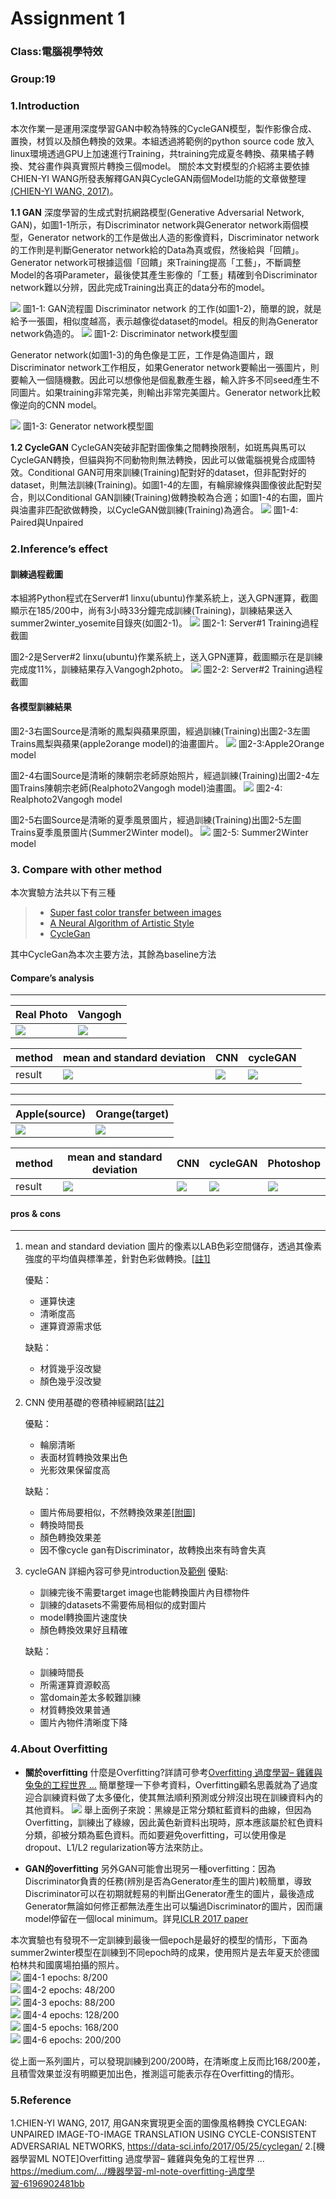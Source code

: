 # Assignment 1

### Class:電腦視學特效
### Group:19


 ### 1.Introduction 
本次作業一是運用深度學習GAN中較為特殊的CycleGAN模型，製作影像合成、置換，材質以及顏色轉換的效果。本組透過將範例的python source code 放入linux環境透過GPU上加速進行Training，共training完成夏冬轉換、蘋果橘子轉換、梵谷畫作與真實照片轉換三個model。
關於本文對模型的介紹將主要依據CHIEN-YI WANG所發表解釋GAN與CycleGAN兩個Model功能的文章做整理[(CHIEN-YI WANG, 2017)](https://data-sci.info/2017/05/25/cyclegan/)。

 **1.1 GAN**
 深度學習的生成式對抗網路模型(Generative Adversarial Network, GAN)，如圖1-1所示，有Discriminator network與Generator network兩個模型，Generator network的工作是做出人造的影像資料，Discriminator network的工作則是判斷Generator network給的Data為真或假，然後給與「回饋」。Generator network可根據這個「回饋」來Training提高「工藝」，不斷調整Model的各項Parameter，最後使其產生影像的「工藝」精確到令Discriminator network難以分辨，因此完成Training出真正的data分布的model。

![](https://i.imgur.com/XWqCpfz.png)
圖1-1: GAN流程圖
Discriminator network 的工作(如圖1-2)，簡單的說，就是給予一張圖，相似度越高，表示越像從dataset的model。相反的則為Generator network偽造的。
 ![](https://i.imgur.com/NeapVM6.png)
圖1-2: Discriminator network模型圖

Generator network(如圖1-3)的角色像是工匠，工作是偽造圖片，跟Discriminator network工作相反，如果Generator network要輸出一張圖片，則要輸入一個隨機數。因此可以想像他是個亂數產生器，輸入許多不同seed產生不同圖片。如果training非常完美，則輸出非常完美圖片。Generator network比較像逆向的CNN model。

![](https://i.imgur.com/e59VMeM.png)
圖1-3: Generator network模型圖

**1.2 CycleGAN**
CycleGAN突破非配對圖像集之間轉換限制，如斑馬與馬可以CycleGAN轉換，但貓與狗不同動物則無法轉換，因此可以做電腦視覺合成圖特效。Conditional GAN可用來訓練(Training)配對好的dataset，但非配對好的dataset，則無法訓練(Training)。如圖1-4的左圖，有輪廓線條與圖像彼此配對契合，則以Conditional GAN訓練(Training)做轉換較為合適；如圖1-4的右圖，圖片與油畫非匹配欲做轉換，以CycleGAN做訓練(Training)為適合。
![](https://i.imgur.com/aSHZiIY.png)
圖1-4: Paired與Unpaired








### 2.Inference’s effect
#### 訓練過程截圖
 本組將Python程式在Server#1 linxu(ubuntu)作業系統上，送入GPN運算，截圖顯示在185/200中，尚有3小時33分鐘完成訓練(Training)，訓練結果送入summer2winter_yosemite目錄夾(如圖2-1)。
 ![](https://i.imgur.com/AIKqCY9.png)
圖2-1: Server#1 Training過程截圖


圖2-2是Server#2 linxu(ubuntu)作業系統上，送入GPN運算，截圖顯示在是訓練完成度11%，訓練結果存入Vangogh2photo。
 ![](https://i.imgur.com/Sjhtc8n.png)
圖2-2: Server#2 Training過程截圖

#### 各模型訓練結果
圖2-3右圖Source是清晰的鳳梨與蘋果原圖，經過訓練(Training)出圖2-3左圖Trains鳳梨與蘋果(apple2orange model)的油畫圖片。
![](https://i.imgur.com/xmJb9KW.png)
 圖2-3:Apple2Orange model

圖2-4右圖Source是清晰的陳朝宗老師原始照片，經過訓練(Training)出圖2-4左圖Trains陳朝宗老師(Realphoto2Vangogh model)油畫圖。
![](https://i.imgur.com/Gwmt9NU.png)
 圖2-4: Realphoto2Vangogh model
 
圖2-5右圖Source是清晰的夏季風景圖片，經過訓練(Training)出圖2-5左圖Trains夏季風景圖片(Summer2Winter model)。 
![](https://i.imgur.com/2sRWQhC.png)
 圖2-5: Summer2Winter model

### 3. Compare with other method

本次實驗方法共以下有三種
> - [Super fast color transfer between images](https://github.com/jrosebr1/color_transfer)
> - [A Neural Algorithm of Artistic Style](https://arxiv.org/pdf/1508.06576v2.pdf)
> - [CycleGan](https://arxiv.org/abs/1703.10593)
> 
其中CycleGan為本次主要方法，其餘為baseline方法
#### Compare’s analysis
  ---
<!--   ![](https://i.imgur.com/Or1aQsH.jpg) =>![](https://i.imgur.com/TRwlWgT.jpg) -->


|Real Photo|Vangogh|
| -------- | -------- |
|![](https://i.imgur.com/KWv6TgG.jpg)|![](https://i.imgur.com/my9bLEs.jpg)

|method| mean and standard deviation   | CNN | cycleGAN|
|--------| -------- | -------- | -------- |
|result|![](https://i.imgur.com/HvtQRTn.png)|![](https://i.imgur.com/FIjUMhk.png)|![](https://i.imgur.com/jwvP0A0.png)


---

| Apple(source) | Orange(target)|
| -------- | -------- |
|  ![](https://i.imgur.com/Or1aQsH.jpg)     | ![](https://i.imgur.com/TRwlWgT.jpg) |

|method| mean and standard deviation   | CNN | cycleGAN|Photoshop|
|--------| -------- | -------- | -------- |--------|
|result|![](https://i.imgur.com/m4sv33w.png)|![](https://i.imgur.com/cA5hufP.png)| ![](https://i.imgur.com/cbXzVUN.png) |![](https://i.imgur.com/VUC5E31.png)
#### pros & cons 
----

1. mean and standard deviation 
圖片的像素以LAB色彩空間儲存，透過其像素強度的平均值與標準差，針對色彩做轉換。[[註1]](https://github.com/jrosebr1/color_transfer)

    優點：
    * 運算快速
    * 清晰度高
    * 運算資源需求低

    缺點：
    * 材質幾乎沒改變
    * 顏色幾乎沒改變
2. CNN
使用基礎的卷積神經網路[[註2]](https://github.com/keras-team/keras/blob/master/examples/neural_style_transfer.py)

    優點：
    * 輪廓清晰
    * 表面材質轉換效果出色
    * 光影效果保留度高

    缺點：
    * 圖片佈局要相似，不然轉換效果差[[附圖]]()
    * 轉換時間長
    * 顏色轉換效果差
    * 因不像cycle gan有Discriminator，故轉換出來有時會失真
3. cycleGAN
詳細內容可參見introduction及[範例](https://github.com/aitorzip/PyTorch-CycleGAN)
    優點:
    * 訓練完後不需要target image也能轉換圖片內目標物件
    * 訓練的datasets不需要佈局相似的成對圖片
    * model轉換圖片速度快
    * 顏色轉換效果好且精確

    缺點：
    * 訓練時間長
    * 所需運算資源較高
    * 當domain差太多較難訓練
    * 材質轉換效果普通
    * 圖片內物件清晰度下降


### 4.About Overfitting
- __關於overfitting__
什麼是Overfitting?詳請可參考[Overfitting 過度學習– 雞雞與兔兔的工程世界 ...](https://medium.com/%E9%9B%9E%E9%9B%9E%E8%88%87%E5%85%94%E5%85%94%E7%9A%84%E5%B7%A5%E7%A8%8B%E4%B8%96%E7%95%8C/%E6%A9%9F%E5%99%A8%E5%AD%B8%E7%BF%92-ml-note-overfitting-%E9%81%8E%E5%BA%A6%E5%AD%B8%E7%BF%92-6196902481bb)
簡單整理一下參考資料，Overfitting顧名思義就為了過度迎合訓練資料做了太多優化，使其無法順利預測或分辨沒出現在訓練資料內的其他資料。
![](https://i.imgur.com/OwHTvgO.png)
舉上面例子來說：黑線是正常分類紅藍資料的曲線，但因為Overfitting，訓練出了綠線，因此黃色新資料出現時，原本應該屬於紅色資料分類，卻被分類為藍色資料。而如要避免overfitting，可以使用像是dropout、L1/L2 regularization等方法來防止。

- __GAN的overfitting__
另外GAN可能會出現另一種overfitting：因為Discriminator負責的任務(辨別是否為Generator產生的圖片)較簡單，導致Discriminator可以在初期就輕易的判斷出Generator產生的圖片，最後造成Generator無論如何修正都無法產生出可以騙過Discriminator的圖片，因而讓model停留在一個local minimum。詳見[ICLR 2017 paper](https://openreview.net/pdf?id=Byk-VI9eg)

本次實驗也有發現不一定訓練到最後一個epoch是最好的模型的情形，下面為summer2winter模型在訓練到不同epoch時的成果，使用照片是去年夏天於德國柏林共和國廣場拍攝的照片。  
![](https://i.imgur.com/lwpOmcG.png)
圖4-1 epochs:  8/200  
![](https://i.imgur.com/fdGspv6.png)
圖4-2 epochs: 48/200  
![](https://i.imgur.com/TW05Cd4.png)
圖4-3 epochs: 88/200  
![](https://i.imgur.com/BN6iLF4.png)
圖4-4 epochs: 128/200  
![](https://i.imgur.com/zbZQzlX.png)
圖4-5 epochs: 168/200  
![](https://i.imgur.com/GcqRIu2.png)
圖4-6 epochs: 200/200  

從上面一系列圖片，可以發現訓練到200/200時，在清晰度上反而比168/200差，且積雪效果並沒有明顯更加出色，推測這可能表示存在Overfitting的情形。


### 5.Reference
1.CHIEN-YI WANG, 2017, 用GAN來實現更全面的圖像風格轉換 CYCLEGAN: UNPAIRED IMAGE-TO-IMAGE TRANSLATION USING CYCLE-CONSISTENT ADVERSARIAL NETWORKS, https://data-sci.info/2017/05/25/cyclegan/
2.[機器學習ML NOTE]Overfitting 過度學習– 雞雞與兔兔的工程世界 ...
https://medium.com/.../機器學習-ml-note-overfitting-過度學習-6196902481bb



